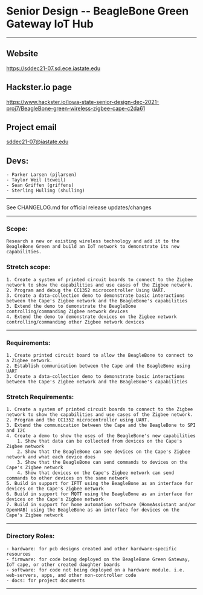 # Senior Design -- BeagleBone Green Gateway IoT Hub

---

## Website
https://sddec21-07.sd.ece.iastate.edu

## Hackster.io page
https://www.hackster.io/iowa-state-senior-design-dec-2021-proj7/BeagleBone-green-wireless-zigbee-cape-c2da61

## Project email
sddec21-07@iastate.edu

## Devs:
	- Parker Larsen (pjlarsen)
	- Taylor Weil (tcweil)
	- Sean Griffen (griffens)
	- Sterling Hulling (shulling)

---

See CHANGELOG.md for official release updates/changes

---

### Scope:
	Research a new or existing wireless technology and add it to the BeagleBone Green and build an IoT network to demonstrate its new capabilities.

### Stretch scope:
	1. Create a system of printed circuit boards to connect to the Zigbee network to show the capabilities and use cases of the Zigbee network.
	2. Program and debug the CC1352 microcontroller Using UART.
	3. Create a data-collection demo to demonstrate basic interactions between the Cape's Zigbee network and the BeagleBone's capabilities
	3. Extend the demo to demonstrate the BeagleBone controlling/commanding Zigbee network devices
	4. Extend the demo to demonstrate devices on the Zigbee network controlling/commanding other Zigbee network devices

---

### Requirements:
	1. Create printed circuit board to allow the BeagleBone to connect to a Zigbee network.
	2. Establish communication between the Cape and the BeagleBone using UART
	3. Create a data-collection demo to demonstrate basic interactions between the Cape's Zigbee network and the BeagleBone's capabilities


### Stretch Requirements:
	1. Create a system of printed circuit boards to connect to the Zigbee network to show the capabilities and use cases of the Zigbee network.
	2. Program and the CC1352 microcontroller using UART.
	3. Extend the communication between the Cape and the BeagleBone to SPI and I2C
	4. Create a demo to show the uses of the BeagleBone's new capabilities
		1. Show that data can be collected from devices on the Cape's Zigbee network
		2. Show that the BeagleBone can see devices on the Cape's Zigbee network and what each device does
		3. Show that the BeagleBone can send commands to devices on the Cape's Zigbee network
		4. Show that devices on the Cape's Zigbee network can send commands to other devices on the same network
	5. Build in support for IFTT using the BeagleBone as an interface for devices on the Cape's Zigbee network
	6. Build in support for MQTT using the BeagleBone as an interface for devices on the Cape's Zigbee network
	7. Build in support for home automation software (HomeAssistant and/or OpenHAB) using the BeagleBone as an interface for devices on the Cape's Zigbee network

---

### Directory Roles:
	- hardware: for pcb designs created and other hardware-specific resources
	- firmware: for code being deployed on the BeagleBone Green Gateway, IoT cape, or other created daughter boards
	- software: for code not being deployed on a hardware module. i.e. web-servers, apps, and other non-controller code
	- docs: for project documents

---
